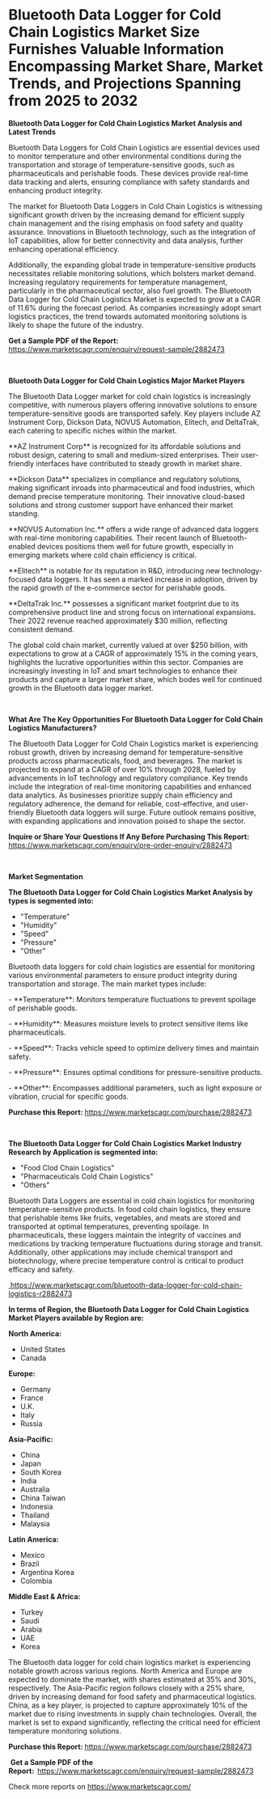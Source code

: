 <p><h1>Bluetooth Data Logger for  Cold Chain Logistics Market Size Furnishes Valuable Information Encompassing Market Share, Market Trends, and Projections Spanning from 2025 to 2032</h1></p><p><strong>Bluetooth Data Logger for  Cold Chain Logistics Market Analysis and Latest Trends</strong></p>
<p><p>Bluetooth Data Loggers for Cold Chain Logistics are essential devices used to monitor temperature and other environmental conditions during the transportation and storage of temperature-sensitive goods, such as pharmaceuticals and perishable foods. These devices provide real-time data tracking and alerts, ensuring compliance with safety standards and enhancing product integrity.</p><p>The market for Bluetooth Data Loggers in Cold Chain Logistics is witnessing significant growth driven by the increasing demand for efficient supply chain management and the rising emphasis on food safety and quality assurance. Innovations in Bluetooth technology, such as the integration of IoT capabilities, allow for better connectivity and data analysis, further enhancing operational efficiency.</p><p>Additionally, the expanding global trade in temperature-sensitive products necessitates reliable monitoring solutions, which bolsters market demand. Increasing regulatory requirements for temperature management, particularly in the pharmaceutical sector, also fuel growth. The Bluetooth Data Logger for Cold Chain Logistics Market is expected to grow at a CAGR of 11.6% during the forecast period. As companies increasingly adopt smart logistics practices, the trend towards automated monitoring solutions is likely to shape the future of the industry.</p></p>
<p><strong>Get a Sample PDF of the Report:&nbsp;</strong> <a href="https://www.marketscagr.com/enquiry/request-sample/2882473?utm_campaign=3199&utm_medium=2&utm_source=Github&utm_content=ia&utm_term=13032025&utm_id=bluetooth-data-logger-for-cold-chain-logistics">https://www.marketscagr.com/enquiry/request-sample/2882473</a></p>
<p>&nbsp;</p>
<p><strong>Bluetooth Data Logger for  Cold Chain Logistics Major Market Players</strong></p>
<p><p>The Bluetooth Data Logger market for cold chain logistics is increasingly competitive, with numerous players offering innovative solutions to ensure temperature-sensitive goods are transported safely. Key players include AZ Instrument Corp, Dickson Data, NOVUS Automation, Elitech, and DeltaTrak, each catering to specific niches within the market.</p><p>**AZ Instrument Corp** is recognized for its affordable solutions and robust design, catering to small and medium-sized enterprises. Their user-friendly interfaces have contributed to steady growth in market share.</p><p>**Dickson Data** specializes in compliance and regulatory solutions, making significant inroads into pharmaceutical and food industries, which demand precise temperature monitoring. Their innovative cloud-based solutions and strong customer support have enhanced their market standing.</p><p>**NOVUS Automation Inc.** offers a wide range of advanced data loggers with real-time monitoring capabilities. Their recent launch of Bluetooth-enabled devices positions them well for future growth, especially in emerging markets where cold chain efficiency is critical. </p><p>**Elitech** is notable for its reputation in R&D, introducing new technology-focused data loggers. It has seen a marked increase in adoption, driven by the rapid growth of the e-commerce sector for perishable goods.</p><p>**DeltaTrak Inc.** possesses a significant market footprint due to its comprehensive product line and strong focus on international expansions. Their 2022 revenue reached approximately $30 million, reflecting consistent demand.</p><p>The global cold chain market, currently valued at over $250 billion, with expectations to grow at a CAGR of approximately 15% in the coming years, highlights the lucrative opportunities within this sector. Companies are increasingly investing in IoT and smart technologies to enhance their products and capture a larger market share, which bodes well for continued growth in the Bluetooth data logger market.</p></p>
<p>&nbsp;</p>
<p><strong>What Are The Key Opportunities For Bluetooth Data Logger for  Cold Chain Logistics Manufacturers?</strong></p>
<p><p>The Bluetooth Data Logger for Cold Chain Logistics market is experiencing robust growth, driven by increasing demand for temperature-sensitive products across pharmaceuticals, food, and beverages. The market is projected to expand at a CAGR of over 10% through 2028, fueled by advancements in IoT technology and regulatory compliance. Key trends include the integration of real-time monitoring capabilities and enhanced data analytics. As businesses prioritize supply chain efficiency and regulatory adherence, the demand for reliable, cost-effective, and user-friendly Bluetooth data loggers will surge. Future outlook remains positive, with expanding applications and innovation poised to shape the sector.</p></p>
<p><strong>Inquire or Share Your Questions If Any Before Purchasing This Report:</strong> <a href="https://www.marketscagr.com/enquiry/pre-order-enquiry/2882473?utm_campaign=3199&utm_medium=2&utm_source=Github&utm_content=ia&utm_term=13032025&utm_id=bluetooth-data-logger-for-cold-chain-logistics">https://www.marketscagr.com/enquiry/pre-order-enquiry/2882473</a></p>
<p>&nbsp;</p>
<p><strong>Market Segmentation</strong></p>
<p><strong>The Bluetooth Data Logger for  Cold Chain Logistics Market Analysis by types is segmented into:</strong></p>
<p><ul><li>"Temperature"</li><li>"Humidity"</li><li>"Speed"</li><li>"Pressure"</li><li>"Other"</li></ul></p>
<p><p>Bluetooth data loggers for cold chain logistics are essential for monitoring various environmental parameters to ensure product integrity during transportation and storage. The main market types include:</p><p>- **Temperature**: Monitors temperature fluctuations to prevent spoilage of perishable goods.</p><p>- **Humidity**: Measures moisture levels to protect sensitive items like pharmaceuticals.</p><p>- **Speed**: Tracks vehicle speed to optimize delivery times and maintain safety.</p><p>- **Pressure**: Ensures optimal conditions for pressure-sensitive products.</p><p>- **Other**: Encompasses additional parameters, such as light exposure or vibration, crucial for specific goods.</p></p>
<p><strong>Purchase this Report:&nbsp;</strong><a href="https://www.marketscagr.com/purchase/2882473?utm_campaign=3199&utm_medium=2&utm_source=Github&utm_content=ia&utm_term=13032025&utm_id=bluetooth-data-logger-for-cold-chain-logistics">https://www.marketscagr.com/purchase/2882473</a></p>
<p>&nbsp;</p>
<p><strong>The Bluetooth Data Logger for  Cold Chain Logistics Market Industry Research by Application is segmented into:</strong></p>
<p><ul><li>"Food Clod Chain Logistics"</li><li>"Pharmaceuticals Cold Chain Logistics"</li><li>"Others"</li></ul></p>
<p><p>Bluetooth Data Loggers are essential in cold chain logistics for monitoring temperature-sensitive products. In food cold chain logistics, they ensure that perishable items like fruits, vegetables, and meats are stored and transported at optimal temperatures, preventing spoilage. In pharmaceuticals, these loggers maintain the integrity of vaccines and medications by tracking temperature fluctuations during storage and transit. Additionally, other applications may include chemical transport and biotechnology, where precise temperature control is critical to product efficacy and safety.</p></p>
<p><a href="https://www.marketscagr.com/bluetooth-data-logger-for-cold-chain-logistics-r2882473?utm_campaign=3199&utm_medium=2&utm_source=Github&utm_content=ia&utm_term=13032025&utm_id=bluetooth-data-logger-for-cold-chain-logistics">&nbsp;https://www.marketscagr.com/bluetooth-data-logger-for-cold-chain-logistics-r2882473</a></p>
<p><strong>In terms of Region, the Bluetooth Data Logger for  Cold Chain Logistics Market Players available by Region are:</strong></p>
<p>
    <p> <strong> North America: </strong>
        <ul>
            <li>United States</li>
            <li>Canada</li>
        </ul>
        </p> 
    <p> <strong> Europe: </strong>
        <ul>
            <li>Germany</li>
            <li>France</li>
            <li>U.K.</li>
            <li>Italy</li>
            <li>Russia</li>
        </ul>
        </p> 
    <p> <strong> Asia-Pacific: </strong>
        <ul>
            <li>China</li>
            <li>Japan</li>
            <li>South Korea</li>
            <li>India</li>
            <li>Australia</li>
            <li>China Taiwan</li>
            <li>Indonesia</li>
            <li>Thailand</li>
            <li>Malaysia</li>
        </ul>
        </p> 
    <p> <strong> Latin America: </strong>
        <ul>
            <li>Mexico</li>
            <li>Brazil</li>
            <li>Argentina Korea</li>
            <li>Colombia</li>
        </ul>
        </p> 
    <p> <strong> Middle East & Africa: </strong>
        <ul>
            <li>Turkey</li>
            <li>Saudi</li>
            <li>Arabia</li>
            <li>UAE</li>
            <li>Korea</li>
        </ul>
    </p>
    </p>
<p><p>The Bluetooth data logger for cold chain logistics market is experiencing notable growth across various regions. North America and Europe are expected to dominate the market, with shares estimated at 35% and 30%, respectively. The Asia-Pacific region follows closely with a 25% share, driven by increasing demand for food safety and pharmaceutical logistics. China, as a key player, is projected to capture approximately 10% of the market due to rising investments in supply chain technologies. Overall, the market is set to expand significantly, reflecting the critical need for efficient temperature monitoring solutions.</p></p>
<p><strong>Purchase this Report: </strong><a href="https://www.marketscagr.com/purchase/2882473?utm_campaign=3199&utm_medium=2&utm_source=Github&utm_content=ia&utm_term=13032025&utm_id=bluetooth-data-logger-for-cold-chain-logistics">https://www.marketscagr.com/purchase/2882473</a></p>
<p>&nbsp;<strong>Get a Sample PDF of the Report:&nbsp;&nbsp;</strong><a href="https://www.marketscagr.com/enquiry/request-sample/2882473?utm_campaign=3199&utm_medium=2&utm_source=Github&utm_content=ia&utm_term=13032025&utm_id=bluetooth-data-logger-for-cold-chain-logistics">https://www.marketscagr.com/enquiry/request-sample/2882473</a></p>
<p><strong></strong></p>
<p>Check more reports on <a href="https://www.marketscagr.com/?utm_campaign=3199&utm_medium=2&utm_source=Github&utm_content=ia&utm_term=13032025&utm_id=bluetooth-data-logger-for-cold-chain-logistics">https://www.marketscagr.com/</a></p>